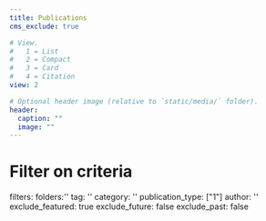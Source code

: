 ```yaml
---
title: Publications
cms_exclude: true

# View.
#   1 = List
#   2 = Compact
#   3 = Card
#   4 = Citation
view: 2

# Optional header image (relative to `static/media/` folder).
header:
  caption: ""
  image: ""
---
```


  # Filter on criteria
  filters:
    folders:''
    tag: ''
    category: ''
    publication_type: ["1"]
    author: ''
    exclude_featured: true
    exclude_future: false
    exclude_past: false
